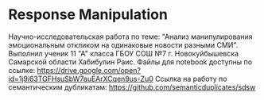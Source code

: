 # Response Manipulation
Научно-исследовательская работа по теме: "Анализ манипулирования эмоциональным откликом на одинаковые новости разными СМИ". Выполнил ученик 11 "А" класса ГБОУ СОШ №7 г. Новокуйбышевска Самарской области Хабибулин Раис.
Файлы для notebook доступны по ссылке: https://drive.google.com/open?id=1j9i63TGFHsuSbW7auEArXCqen9us-Zu0
Ссылка на работу по семантическим дубликатам: https://github.com/semanticduplicates/sdsw
